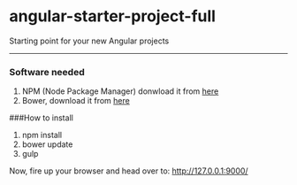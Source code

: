 # angular-starter-project-full

Starting point for your new Angular projects

***

### Software needed

1. NPM (Node Package Manager) donwload it from [here](https://nodejs.org/download/)
2. Bower, download it from [here](http://bower.io)

###How to install

1. npm install
2. bower update
3. gulp

Now, fire up your browser and head over to: http://127.0.0.1:9000/
